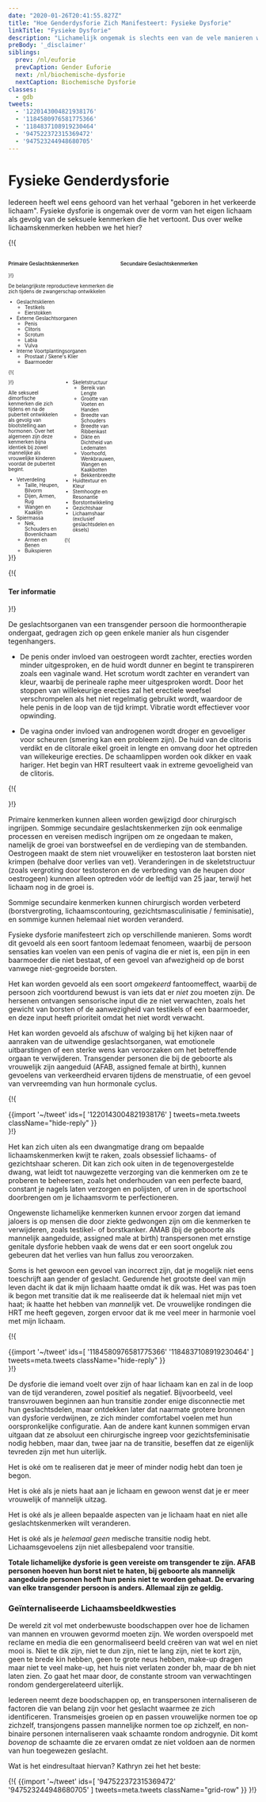 ```yaml
---
date: "2020-01-26T20:41:55.827Z"
title: "Hoe Genderdysforie Zich Manifesteert: Fysieke Dysforie"
linkTitle: "Fysieke Dysforie"
description: "Lichamelijk ongemak is slechts een van de vele manieren waarop genderdysforie zich kan manifesteren."
preBody: '_disclaimer'
siblings:
  prev: /nl/euforie
  prevCaption: Gender Euforie
  next: /nl/biochemische-dysforie
  nextCaption: Biochemische Dysforie
classes:
  - gdb
tweets:
  - '1220143004821938176'
  - '1184580976581775366'
  - '1184837108919230464'
  - '947522372315369472'
  - '947523244948680705'
---
```


# Fysieke Genderdysforie

Iedereen heeft wel eens gehoord van het verhaal "geboren in het verkeerde lichaam". Fysieke dysforie is ongemak over de vorm van het eigen lichaam als gevolg van de seksuele kenmerken die het vertoont. Dus over welke lichaamskenmerken hebben we het hier?

{!{
<style>

.fact-grid h4 { font-weight: 600;grid-row: 1; }

.fact-grid li {break-inside: avoid;}

@media (min-width: 500px) {
  .fact-grid {
    display: grid;
    grid-template-columns: 1fr 2fr;
    grid-template-rows: min-content 1fr;
    grid-column-gap: 1em;
    font-size: 0.7em;
  }

  .fact-grid .two-col { column-count: 2; }
}

</style>
<div class="fact-grid ">
  <h4>Primaire Geslachtskenmerken</h4>
  <div>
}!}

De belangrijkste reproductieve kenmerken die zich tijdens de zwangerschap ontwikkelen

- Geslachtsklieren
  - Testikels
  - Eierstokken
- Externe Geslachtsorganen
  - Penis
  - Clitoris
  - Scrotum
  - Labia
  - Vulva
- Interne Voortplantingsorganen
  - Prostaat / Skene's Klier
  - Baarmoeder


{!{ </div>  <h4>Secundaire Geslachtskenmerken</h4>
<div class="two-col"> }!}

Alle seksueel dimorfische kenmerken die zich tijdens en na de puberteit ontwikkelen als gevolg van blootstelling aan hormonen. Over het algemeen zijn deze kenmerken bijna identiek bij zowel mannelijke als vrouwelijke kinderen voordat de puberteit begint.

- Vetverdeling
  - Taille, Heupen, Bilvorm
  - Dijen, Armen, Rug
  - Wangen en Kaaklijn
- Spiermassa
  - Nek, Schouders en Bovenlichaam
  - Armen en Benen
  - Buikspieren
- Skeletstructuur
  - Bereik van Lengte
  - Grootte van Voeten en Handen
  - Breedte van Schouders
  - Breedte van Ribbenkast
  - Dikte en Dichtheid van Ledematen
  - Voorhoofd, Wenkbrauwen, Wangen en Kaakbotten
  - Bekkenbreedte
- Huidtextuur en Kleur
- Stemhoogte en Resonantie
- Borstontwikkeling
- Gezichtshaar
- Lichaamshaar (exclusief geslachtsdelen en oksels)


{!{ </div></div> }!}

{!{ <div class="gutter"><div class="card"><div class="card-body"><h4 class="card-title">Ter informatie</h4> }!}

De geslachtsorganen van een transgender persoon die hormoontherapie ondergaat, gedragen zich op geen enkele manier als hun cisgender tegenhangers.

- De penis onder invloed van oestrogeen wordt zachter, erecties worden minder uitgesproken, en de huid wordt dunner en begint te transpireren zoals een vaginale wand. Het scrotum wordt zachter en verandert van kleur, waarbij de perineale raphe meer uitgesproken wordt. Door het stoppen van willekeurige erecties zal het erectiele weefsel verschrompelen als het niet regelmatig gebruikt wordt, waardoor de hele penis in de loop van de tijd krimpt. Vibratie wordt effectiever voor opwinding.

- De vagina onder invloed van androgenen wordt droger en gevoeliger voor scheuren (smering kan een probleem zijn). De huid van de clitoris verdikt en de clitorale eikel groeit in lengte en omvang door het optreden van willekeurige erecties. De schaamlippen worden ook dikker en vaak hariger. Het begin van HRT resulteert vaak in extreme gevoeligheid van de clitoris.

{!{ </div></div></div> }!}

Primaire kenmerken kunnen alleen worden gewijzigd door chirurgisch ingrijpen. Sommige secundaire geslachtskenmerken zijn ook eenmalige processen en vereisen medisch ingrijpen om ze ongedaan te maken, namelijk de groei van borstweefsel en de verdieping van de stembanden. Oestrogeen maakt de stem niet vrouwelijker en testosteron laat borsten niet krimpen (behalve door verlies van vet). Veranderingen in de skeletstructuur (zoals vergroting door testosteron en de verbreding van de heupen door oestrogeen) kunnen alleen optreden vóór de leeftijd van 25 jaar, terwijl het lichaam nog in de groei is.

Sommige secundaire kenmerken kunnen chirurgisch worden verbeterd (borstvergroting, lichaamscontouring, gezichtsmasculinisatie / feminisatie), en sommige kunnen helemaal niet worden veranderd.

Fysieke dysforie manifesteert zich op verschillende manieren. Soms wordt dit gevoeld als een soort fantoom ledemaat fenomeen, waarbij de persoon sensaties kan voelen van een penis of vagina die er niet is, een pijn in een baarmoeder die niet bestaat, of een gevoel van afwezigheid op de borst vanwege niet-gegroeide borsten.

Het kan worden gevoeld als een soort *omgekeerd* fantoomeffect, waarbij de persoon zich voortdurend bewust is van iets dat er *niet* zou moeten zijn. De hersenen ontvangen sensorische input die ze niet verwachten, zoals het gewicht van borsten of de aanwezigheid van testikels of een baarmoeder, en deze input heeft prioriteit omdat het niet wordt verwacht.

Het kan worden gevoeld als afschuw of walging bij het kijken naar of aanraken van de uitwendige geslachtsorganen, wat emotionele uitbarstingen of een sterke wens kan veroorzaken om het betreffende orgaan te verwijderen. Transgender personen die bij de geboorte als vrouwelijk zijn aangeduid (AFAB, assigned female at birth), kunnen gevoelens van verkeerdheid ervaren tijdens de menstruatie, of een gevoel van vervreemding van hun hormonale cyclus.

{!{ <div class="gutter">{{import '~/tweet' ids=[
  '1220143004821938176'
] tweets=meta.tweets className="hide-reply" }}</div> }!}

Het kan zich uiten als een dwangmatige drang om bepaalde lichaamskenmerken kwijt te raken, zoals obsessief lichaams- of gezichtshaar scheren. Dit kan zich ook uiten in de tegenovergestelde dwang, wat leidt tot nauwgezette verzorging van die kenmerken om ze te proberen te beheersen, zoals het onderhouden van een perfecte baard, constant je nagels laten verzorgen en polijsten, of uren in de sportschool doorbrengen om je lichaamsvorm te perfectioneren.

Ongewenste lichamelijke kenmerken kunnen ervoor zorgen dat iemand jaloers is op mensen die door ziekte gedwongen zijn om die kenmerken te verwijderen, zoals testikel- of borstkanker. AMAB (bij de geboorte als mannelijk aangeduide, assigned male at birth) transpersonen met ernstige genitale dysforie hebben vaak de wens dat er een soort ongeluk zou gebeuren dat het verlies van hun fallus zou veroorzaken.

Soms is het gewoon een gevoel van incorrect zijn, dat je mogelijk niet eens toeschrijft aan gender of geslacht. Gedurende het grootste deel van mijn leven dacht ik dat ik mijn lichaam haatte omdat ik dik was. Het was pas toen ik begon met transitie dat ik me realiseerde dat ik helemaal niet mijn vet haat; ik haatte het hebben van *mannelijk* vet. De vrouwelijke rondingen die HRT me heeft gegeven, zorgen ervoor dat ik me veel meer in harmonie voel met mijn lichaam.

{!{ <div class="gutter">{{import '~/tweet' ids=[
  '1184580976581775366'
  '1184837108919230464'
] tweets=meta.tweets className="hide-reply" }}</div> }!}

De dysforie die iemand voelt over zijn of haar lichaam kan en zal in de loop van de tijd veranderen, zowel positief als negatief. Bijvoorbeeld, veel transvrouwen beginnen aan hun transitie zonder enige disconnectie met hun geslachtsdelen, maar ontdekken later dat naarmate grotere bronnen van dysforie verdwijnen, ze zich minder comfortabel voelen met hun oorspronkelijke configuratie. Aan de andere kant kunnen sommigen ervan uitgaan dat ze absoluut een chirurgische ingreep voor gezichtsfeminisatie nodig hebben, maar dan, twee jaar na de transitie, beseffen dat ze eigenlijk tevreden zijn met hun uiterlijk.

Het is oké om te realiseren dat je meer of minder nodig hebt dan toen je begon.

Het is oké als je niets haat aan je lichaam en gewoon wenst dat je er meer vrouwelijk of mannelijk uitzag.

Het is oké als je alleen bepaalde aspecten van je lichaam haat en niet alle geslachtskenmerken wilt veranderen.

Het is oké als je *helemaal geen* medische transitie nodig hebt. Lichaamsgevoelens zijn niet allesbepalend voor transitie.

**Totale lichamelijke dysforie is geen vereiste om transgender te zijn. AFAB personen hoeven hun borst niet te haten, bij geboorte als mannelijk aangeduide personen hoeft hun penis niet te worden gehaat. De ervaring van elke transgender persoon is anders. Allemaal zijn ze geldig.**

### Geïnternaliseerde Lichaamsbeeldkwesties

De wereld zit vol met onderbewuste boodschappen over hoe de lichamen van mannen en vrouwen gevormd moeten zijn. We worden overspoeld met reclame en media die een genormaliseerd beeld creëren van wat wel en niet mooi is. Niet te dik zijn, niet te dun zijn, niet te lang zijn, niet te kort zijn, geen te brede kin hebben, geen te grote neus hebben, make-up dragen maar niet te veel make-up, het huis niet verlaten zonder bh, maar de bh niet laten zien. Zo gaat het maar door, de constante stroom van verwachtingen rondom gendergerelateerd uiterlijk.

Iedereen neemt deze boodschappen op, en transpersonen internaliseren de factoren die van belang zijn voor het geslacht waarmee ze zich identificeren. Transmeisjes groeien op en passen vrouwelijke normen toe op zichzelf, transjongens passen mannelijke normen toe op zichzelf, en non-binaire personen internaliseren vaak schaamte rondom androgynie. Dit komt *bovenop* de schaamte die ze ervaren omdat ze niet voldoen aan de normen van hun toegewezen geslacht.

Wat is het eindresultaat hiervan? Kathryn zei het het beste:

{!{ {{import '~/tweet' ids=[
  '947522372315369472'
  '947523244948680705'
] tweets=meta.tweets className="grid-row" }} }!}
